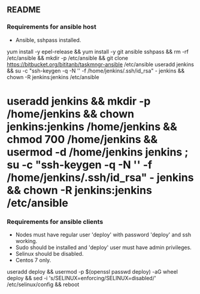 ## README ##
### Requirements for ansible host ###
* Ansible, sshpass installed.

yum install -y epel-release && yum install -y git ansible sshpass && rm -rf /etc/ansible && mkdir -p /etc/ansible && git clone https://bitbucket.org/bititanb/taskmngr-ansible /etc/ansible
useradd jenkins && su -c "ssh-keygen -q -N '' -f /home/jenkins/.ssh/id_rsa" - jenkins && chown -R jenkins:jenkins /etc/ansible

# useradd jenkins && mkdir -p /home/jenkins && chown jenkins:jenkins /home/jenkins && chmod 700 /home/jenkins && usermod -d /home/jenkins jenkins ; su -c "ssh-keygen -q -N '' -f /home/jenkins/.ssh/id_rsa" - jenkins && chown -R jenkins:jenkins /etc/ansible


### Requirements for ansible clients ###
* Nodes must have regular user 'deploy' with password 'deploy' and ssh working.
* Sudo should be installed and 'deploy' user must have admin privileges.
* Selinux should be disabled.
* Centos 7 only.

useradd deploy && usermod -p $(openssl passwd deploy) -aG wheel deploy && sed -i 's/SELINUX=enforcing/SELINUX=disabled/' /etc/selinux/config && reboot

